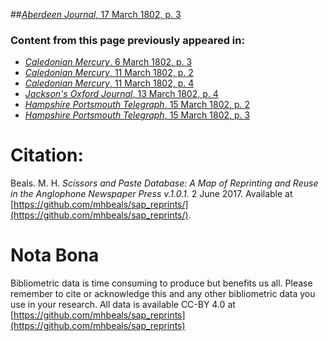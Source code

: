 ##[*Aberdeen Journal*, 17 March 1802, p. 3](https://mhbeals.github.io/sap_html/Aberdeen-Journal/Aberdeen-Journal-17-March-1802-p-3)

### Content from this page previously appeared in:
+ [*Caledonian Mercury*, 6 March 1802, p. 3](https://mhbeals.github.io/sap_html/Caledonian-Mercury/Caledonian-Mercury-6-March-1802-p-3)
+ [*Caledonian Mercury*, 11 March 1802, p. 2](https://mhbeals.github.io/sap_html/Caledonian-Mercury/Caledonian-Mercury-11-March-1802-p-2)
+ [*Caledonian Mercury*, 11 March 1802, p. 4](https://mhbeals.github.io/sap_html/Caledonian-Mercury/Caledonian-Mercury-11-March-1802-p-4)
+ [*Jackson's Oxford Journal*, 13 March 1802, p. 4](https://mhbeals.github.io/sap_html/Jackson's-Oxford-Journal/Jackson's-Oxford-Journal-13-March-1802-p-4)
+ [*Hampshire Portsmouth Telegraph*, 15 March 1802, p. 2](https://mhbeals.github.io/sap_html/Hampshire-Portsmouth-Telegraph/Hampshire-Portsmouth-Telegraph-15-March-1802-p-2)
+ [*Hampshire Portsmouth Telegraph*, 15 March 1802, p. 3](https://mhbeals.github.io/sap_html/Hampshire-Portsmouth-Telegraph/Hampshire-Portsmouth-Telegraph-15-March-1802-p-3)
                    
# Citation: 

Beals. M. H. *Scissors and Paste Database: A Map of Reprinting and Reuse in the Anglophone Newspaper Press v.1.0.1.* 2 June 2017. Available at [https://github.com/mhbeals/sap_reprints/](https://github.com/mhbeals/sap_reprints/). 
                    
# Nota Bona

Bibliometric data is time consuming to produce but benefits us all. Please remember to cite or acknowledge this and any other bibliometric data you use in your research. All data is available CC-BY 4.0 at [https://github.com/mhbeals/sap_reprints](https://github.com/mhbeals/sap_reprints)